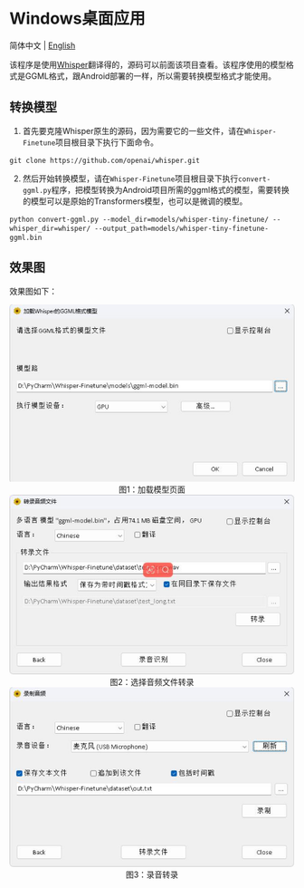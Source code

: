 # Windows桌面应用

简体中文 | [English](./README_en.md)

该程序是使用[Whisper](https://github.com/Const-me/Whisper)翻译得的，源码可以前面该项目查看。该程序使用的模型格式是GGML格式，跟Android部署的一样，所以需要转换模型格式才能使用。

## 转换模型

1. 首先要克隆Whisper原生的源码，因为需要它的一些文件，请在`Whisper-Finetune`项目根目录下执行下面命令。
```shell
git clone https://github.com/openai/whisper.git
```

2. 然后开始转换模型，请在`Whisper-Finetune`项目根目录下执行`convert-ggml.py`程序，把模型转换为Android项目所需的ggml格式的模型，需要转换的模型可以是原始的Transformers模型，也可以是微调的模型。
```shell
python convert-ggml.py --model_dir=models/whisper-tiny-finetune/ --whisper_dir=whisper/ --output_path=models/whisper-tiny-finetune-ggml.bin
```


## 效果图

效果图如下：
<br/>
<div align="center">
<img src="../docs/images/desktop1.jpg" alt="Windows桌面应用效果图"><br/>
图1：加载模型页面
<br/>
<img src="../docs/images/desktop2.jpg" alt="Windows桌面应用效果图"><br/>
图2：选择音频文件转录
<br/>
<img src="../docs/images/desktop3.jpg" alt="Windows桌面应用效果图"><br/>
图3：录音转录
</div>
